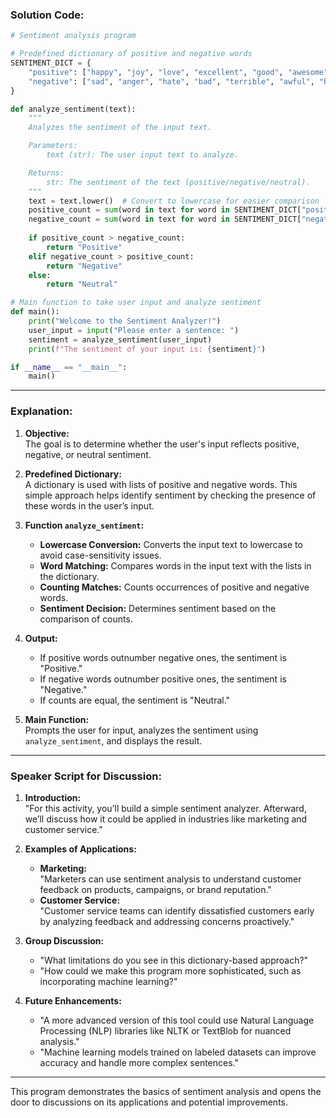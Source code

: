 
### **Solution Code:**

```python
# Sentiment analysis program

# Predefined dictionary of positive and negative words
SENTIMENT_DICT = {
    "positive": ["happy", "joy", "love", "excellent", "good", "awesome", "great", "fantastic"],
    "negative": ["sad", "anger", "hate", "bad", "terrible", "awful", "horrible", "poor"]
}

def analyze_sentiment(text):
    """
    Analyzes the sentiment of the input text.

    Parameters:
        text (str): The user input text to analyze.

    Returns:
        str: The sentiment of the text (positive/negative/neutral).
    """
    text = text.lower()  # Convert to lowercase for easier comparison
    positive_count = sum(word in text for word in SENTIMENT_DICT["positive"])
    negative_count = sum(word in text for word in SENTIMENT_DICT["negative"])
    
    if positive_count > negative_count:
        return "Positive"
    elif negative_count > positive_count:
        return "Negative"
    else:
        return "Neutral"

# Main function to take user input and analyze sentiment
def main():
    print("Welcome to the Sentiment Analyzer!")
    user_input = input("Please enter a sentence: ")
    sentiment = analyze_sentiment(user_input)
    print(f"The sentiment of your input is: {sentiment}")

if __name__ == "__main__":
    main()
```

---

### **Explanation:**

1. **Objective:**  
   The goal is to determine whether the user's input reflects positive, negative, or neutral sentiment.

2. **Predefined Dictionary:**  
   A dictionary is used with lists of positive and negative words. This simple approach helps identify sentiment by checking the presence of these words in the user’s input.

3. **Function `analyze_sentiment`:**  
   - **Lowercase Conversion:** Converts the input text to lowercase to avoid case-sensitivity issues.
   - **Word Matching:** Compares words in the input text with the lists in the dictionary.
   - **Counting Matches:** Counts occurrences of positive and negative words.
   - **Sentiment Decision:** Determines sentiment based on the comparison of counts.

4. **Output:**  
   - If positive words outnumber negative ones, the sentiment is "Positive."
   - If negative words outnumber positive ones, the sentiment is "Negative."
   - If counts are equal, the sentiment is "Neutral."

5. **Main Function:**  
   Prompts the user for input, analyzes the sentiment using `analyze_sentiment`, and displays the result.

---

### **Speaker Script for Discussion:**

1. **Introduction:**  
   "For this activity, you’ll build a simple sentiment analyzer. Afterward, we’ll discuss how it could be applied in industries like marketing and customer service."

2. **Examples of Applications:**  
   - **Marketing:**  
     "Marketers can use sentiment analysis to understand customer feedback on products, campaigns, or brand reputation."
   - **Customer Service:**  
     "Customer service teams can identify dissatisfied customers early by analyzing feedback and addressing concerns proactively."

3. **Group Discussion:**  
   - "What limitations do you see in this dictionary-based approach?"  
   - "How could we make this program more sophisticated, such as incorporating machine learning?"

4. **Future Enhancements:**  
   - "A more advanced version of this tool could use Natural Language Processing (NLP) libraries like NLTK or TextBlob for nuanced analysis."
   - "Machine learning models trained on labeled datasets can improve accuracy and handle more complex sentences."

---

This program demonstrates the basics of sentiment analysis and opens the door to discussions on its applications and potential improvements.